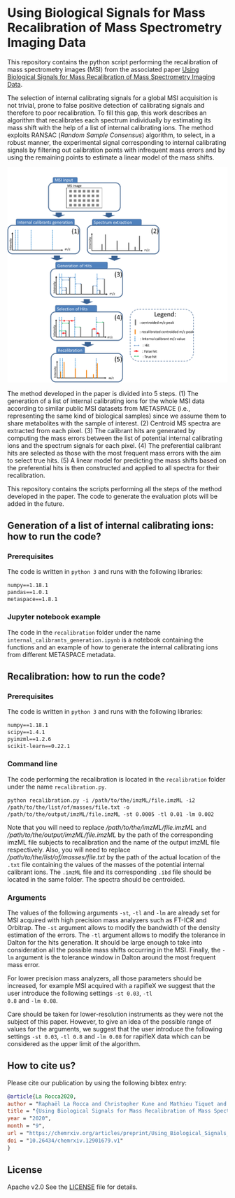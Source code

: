 # Using Biological Signals for Mass Recalibration of Mass Spectrometry Imaging Data

This repository contains the python script performing the recalibration of mass spectrometry images (MSI) from the associated paper [Using Biological Signals for Mass Recalibration of Mass Spectrometry Imaging Data](https://chemrxiv.org/articles/preprint/Using_Biological_Signals_for_Mass_Recalibration_of_Mass_Spectrometry_Imaging_Data/12901679).


The selection of internal calibrating signals for a global MSI acquisition is not trivial, prone to false positive detection of calibrating signals and therefore to poor recalibration. To fill this gap, this work describes an algorithm that recalibrates each spectrum individually by estimating its mass shift with the help of a list of internal calibrating ions. The method exploits RANSAC (*Random Sample Consensus*) algorithm, to select, in a robust manner, the experimental signal corresponding to internal calibrating signals by filtering out calibration points with infrequent mass errors and by using the remaining points to estimate a linear model of the mass shifts.

<p align="center"><img src="img/method.png" width="680"></p>

The method developed in the paper is divided into 5 steps. (1) The generation of a list of internal calibrating ions for the whole MSI data according to similar public MSI datasets from METASPACE (i.e., representing the same kind of biological samples) since we assume them to share metabolites with the sample of interest. (2) Centroid MS spectra are extracted from each pixel. (3) The calibrant hits are generated by computing the mass errors between the list of potential internal calibrating ions and the spectrum signals for each pixel. (4) The preferential calibrant hits are selected as those with the most frequent mass errors with the aim to select true hits. (5) A linear model for predicting the mass shifts based on the preferential hits is then constructed and applied to all spectra for their recalibration.

This repository contains the scripts performing all the steps of the method developed in the paper. The code to generate the evaluation plots will be added in the future.

## Generation of a list of internal calibrating ions: how to run the code? 

### Prerequisites 

The code is written in <code>python 3</code> and runs with the following libraries: 

```
numpy==1.18.1
pandas==1.0.1
metaspace==1.8.1
```

### Jupyter notebook example

The code in the <code>recalibration</code> folder under the name <code>internal_calibrants_generation.ipynb</code> is a notebook containing the functions and an example of how to generate the internal calibrating ions from different METASPACE metadata.


## Recalibration: how to run the code? 

### Prerequisites 

The code is written in <code>python 3</code> and runs with the following libraries: 

```
numpy==1.18.1
scipy==1.4.1
pyimzml==1.2.6
scikit-learn==0.22.1
```

### Command line

The code performing the recalibration is located in the <code>recalibration</code> folder under the name <code>recalibration.py</code>.

```
python recalibration.py -i /path/to/the/imzML/file.imzML -i2 /path/to/the/list/of/masses/file.txt -o /path/to/the/output/imzML/file.imzML -st 0.0005 -tl 0.01 -lm 0.002
```
Note that you will need to replace */path/to/the/imzML/file.imzML* and */path/to/the/output/imzML/file.imzML* by the path of the corresponding imzML file subjects to recalibration and the name of the output imzML file respectively. Also, you will need to replace */path/to/the/list/of/masses/file.txt* by the path of the actual location of the <code>.txt</code> file containing the values of the masses of the potential internal calibrant ions. 
The <code>.imzML</code> file and its corresponding <code>.ibd</code> file should be located in the same folder. The spectra should be centroided. 

### Arguments

The values of the following arguments <code>-st</code>, <code>-tl</code> and <code>-lm</code> are already set for MSI acquired with high precision mass analyzers such as FT-ICR and Orbitrap. The <code>-st</code> argument allows to modify the bandwidth of the density estimation of the errors. The <code>-tl</code> argument allows to modify the tolerance in Dalton for the hits generation. It should be large enough to take into consideration all the possible mass shifts occurring in the MSI. Finally, the <code>-lm</code> argument is the tolerance window in Dalton around the most frequent mass error.

For lower precision mass analyzers, all those parameters should be increased, 
for example MSI acquired with a rapifleX we suggest that the user introduce the following settings <code>-st 0.03</code>, 
<code>-tl 0.8</code> and <code>-lm 0.08</code>. 

Care should be taken for lower-resolution instruments as they were not the subject of this paper. 
However, to give an idea of the possible range of values for the arguments, we suggest that the user introduce the following settings <code>-st 0.03</code>, 
<code>-tl 0.8</code> and <code>-lm 0.08</code> for rapifleX data which can be considered as the upper limit of the algorithm.


## How to cite us?
Please cite our publication by using the following bibtex entry:

```bibtex
@article{La Rocca2020,
author = "Raphaël La Rocca and Christopher Kune and Mathieu Tiquet and Lachlan Stuart and Theodore Alexandrov and Edwin De Pauw and Loïc Quinton",
title = "{Using Biological Signals for Mass Recalibration of Mass Spectrometry Imaging Data}",
year = "2020",
month = "9",
url = "https://chemrxiv.org/articles/preprint/Using_Biological_Signals_for_Mass_Recalibration_of_Mass_Spectrometry_Imaging_Data/12901679",
doi = "10.26434/chemrxiv.12901679.v1"
}
```

## License

Apache v2.0
See the [LICENSE](LICENSE) file for details.
